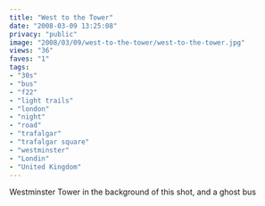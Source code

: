 ```yaml
---
title: "West to the Tower"
date: "2008-03-09 13:25:08"
privacy: "public"
image: "2008/03/09/west-to-the-tower/west-to-the-tower.jpg"
views: "36"
faves: "1"
tags:
- "30s"
- "bus"
- "f22"
- "light trails"
- "london"
- "night"
- "road"
- "trafalgar"
- "trafalgar square"
- "westminster"
- "Londin"
- "United Kingdom"
---
```

Westminster Tower in the background of this shot, and a ghost  bus
